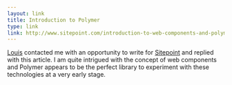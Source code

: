 ```yaml
---
layout: link
title: Introduction to Polymer
type: link
link: http://www.sitepoint.com/introduction-to-web-components-and-polymer-tutorial/
---
```


[Louis](http://www.impressivewebs.com/) contacted me with an opportunity to write 
for [Sitepoint](http://www.sitepoint.com/) and replied with this article. I am quite 
intrigued with the concept of web components and Polymer appears to be the perfect 
library to experiment with these technologies at a very early stage.
